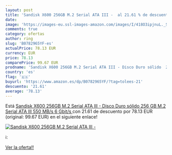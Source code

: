 ```yaml
---
layout: post
title: 'Sandisk X600 256GB M.2 Serial ATA III -  al 21.61 % de descuento'
date: 
image: 'https://images-eu.ssl-images-amazon.com/images/I/418O3ipjnuL._SL200_.jpg'
comments: true
category: ofertas
author: ring
slug: 'B0782965YF-es'
actualPrice: 78.13 EUR
currency: EUR
price: 78.13
comparePrice: 99.67 EUR
prodname: 'Sandisk X600 256GB M.2 Serial ATA III - Disco Duro sólido  256 GB  M.2  Serial ATA III  550 MB/s  6 Gbit/s '
country: 'es'
flag: '🇪🇸'
buyurl: 'https://www.amazon.es/dp/B0782965YF/?tag=tolees-21'
descuento: '21.61'
average: '78.13'
---
```


Está [Sandisk X600 256GB M.2 Serial ATA III - Disco Duro sólido  256 GB  M.2  Serial ATA III  550 MB/s  6 Gbit/s ](https://www.amazon.es/dp/B0782965YF/?tag=tolees-21) con 21.61 de descuento por 78.13 EUR (original: 99.67 EUR) en el siguiente enlace!

[![Sandisk X600 256GB M.2 Serial ATA III - ](https://images-eu.ssl-images-amazon.com/images/I/418O3ipjnuL._SL200_.jpg)](https://www.amazon.es/dp/B0782965YF/?tag=tolees-21)

ℹ️:


[Ver la oferta!!](https://www.amazon.es/dp/B0782965YF/?tag=tolees-21)
